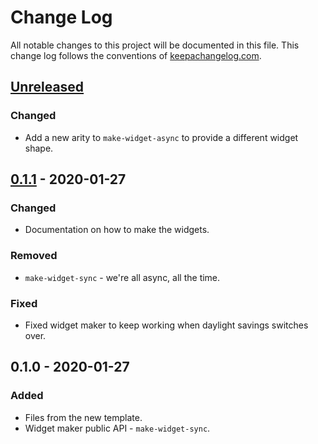 # Change Log
All notable changes to this project will be documented in this file. This change log follows the conventions of [keepachangelog.com](http://keepachangelog.com/).

## [Unreleased]
### Changed
- Add a new arity to `make-widget-async` to provide a different widget shape.

## [0.1.1] - 2020-01-27
### Changed
- Documentation on how to make the widgets.

### Removed
- `make-widget-sync` - we're all async, all the time.

### Fixed
- Fixed widget maker to keep working when daylight savings switches over.

## 0.1.0 - 2020-01-27
### Added
- Files from the new template.
- Widget maker public API - `make-widget-sync`.

[Unreleased]: https://github.com/your-name/introducao/compare/0.1.1...HEAD
[0.1.1]: https://github.com/your-name/introducao/compare/0.1.0...0.1.1
